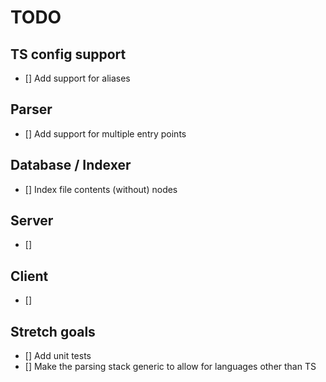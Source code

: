 # TODO

## TS config support

- [] Add support for aliases

## Parser

- [] Add support for multiple entry points

## Database / Indexer

- [] Index file contents (without) nodes

## Server

- [] 

## Client

- []

## Stretch goals

- [] Add unit tests
- [] Make the parsing stack generic to allow for languages other than TS